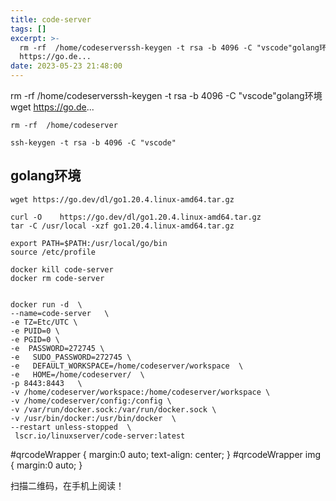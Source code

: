 ```yaml
---
title: code-server
tags: []
excerpt: >-
  rm -rf  /home/codeserverssh-keygen -t rsa -b 4096 -C "vscode"golang环境wget
  https://go.de...
date: 2023-05-23 21:48:00
---
```


rm -rf /home/codeserverssh-keygen -t rsa -b 4096 -C "vscode"golang环境wget https://go.de...
<!-- more -->
```
rm -rf  /home/codeserver
```

```
ssh-keygen -t rsa -b 4096 -C "vscode"
```

## golang环境

```
wget https://go.dev/dl/go1.20.4.linux-amd64.tar.gz

curl -O    https://go.dev/dl/go1.20.4.linux-amd64.tar.gz
tar -C /usr/local -xzf go1.20.4.linux-amd64.tar.gz 

export PATH=$PATH:/usr/local/go/bin
source /etc/profile
```

```
docker kill code-server
docker rm code-server


docker run -d  \
--name=code-server   \
-e TZ=Etc/UTC \
-e PUID=0 \
-e PGID=0 \
-e  PASSWORD=272745 \
-e   SUDO_PASSWORD=272745 \
-e   DEFAULT_WORKSPACE=/home/codeserver/workspace  \
-e   HOME=/home/codeserver/  \
-p 8443:8443   \
-v /home/codeserver/workspace:/home/codeserver/workspace \
-v /home/codeserver/config:/config \
-v /var/run/docker.sock:/var/run/docker.sock \
-v /usr/bin/docker:/usr/bin/docker  \
--restart unless-stopped  \
 lscr.io/linuxserver/code-server:latest
```

#qrcodeWrapper { margin:0 auto; text-align: center; } #qrcodeWrapper img { margin:0 auto; }

扫描二维码，在手机上阅读！